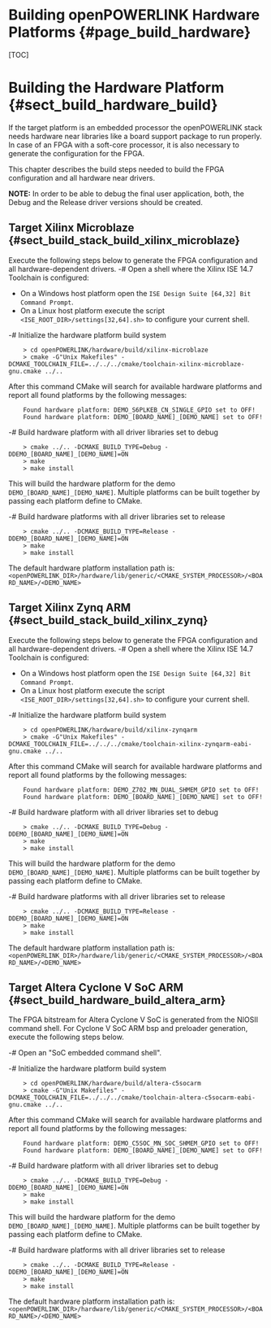 Building openPOWERLINK Hardware Platforms {#page_build_hardware}
==============================

[TOC]

# Building the Hardware Platform {#sect_build_hardware_build}

If the target platform is an embedded processor the openPOWERLINK stack needs
hardware near libraries like a board support package to run properly. In case
of an FPGA with a soft-core processor, it is also necessary to generate the
configuration for the FPGA.

This chapter describes the build steps needed to build the FPGA configuration
and all hardware near drivers.

**NOTE:** In order to be able to debug the final user application, both, the
Debug and the Release driver versions should be created.

## Target Xilinx Microblaze {#sect_build_stack_build_xilinx_microblaze}

Execute the following steps below to generate the FPGA configuration and all
hardware-dependent drivers.
-# Open a shell where the Xilinx ISE 14.7 Toolchain is configured:
  * On a Windows host platform open the `ISE Design Suite [64,32] Bit Command
    Prompt`.
  * On a Linux host platform execute the script `<ISE_ROOT_DIR>/settings[32,64].sh>`
    to configure your current shell.

-# Initialize the hardware platform build system

        > cd openPOWERLINK/hardware/build/xilinx-microblaze
        > cmake -G"Unix Makefiles" -DCMAKE_TOOLCHAIN_FILE=../../../cmake/toolchain-xilinx-microblaze-gnu.cmake ../..

  After this command CMake will search for available hardware platforms and
  report all found platforms by the following messages:

        Found hardware platform: DEMO_S6PLKEB_CN_SINGLE_GPIO set to OFF!
        Found hardware platform: DEMO_[BOARD_NAME]_[DEMO_NAME] set to OFF!

-# Build hardware platform with all driver libraries set to debug

        > cmake ../.. -DCMAKE_BUILD_TYPE=Debug -DDEMO_[BOARD_NAME]_[DEMO_NAME]=ON
        > make
        > make install

  This will build the hardware platform for the demo `DEMO_[BOARD_NAME]_[DEMO_NAME]`.
  Multiple platforms can be built together by passing each platform define to CMake.

-# Build hardware platforms with all driver libraries set to release

        > cmake ../.. -DCMAKE_BUILD_TYPE=Release -DDEMO_[BOARD_NAME]_[DEMO_NAME]=ON
        > make
        > make install

The default hardware platform installation path is:
`<openPOWERLINK_DIR>/hardware/lib/generic/<CMAKE_SYSTEM_PROCESSOR>/<BOARD_NAME>/<DEMO_NAME>`


## Target Xilinx Zynq ARM {#sect_build_stack_build_xilinx_zynq}

Execute the following steps below to generate the FPGA configuration and all
hardware-dependent drivers.
-# Open a shell where the Xilinx ISE 14.7 Toolchain is configured:
  * On a Windows host platform open the `ISE Design Suite [64,32] Bit Command
    Prompt`.
  * On a Linux host platform execute the script `<ISE_ROOT_DIR>/settings[32,64].sh>`
    to configure your current shell.

-# Initialize the hardware platform build system

        > cd openPOWERLINK/hardware/build/xilinx-zynqarm
        > cmake -G"Unix Makefiles" -DCMAKE_TOOLCHAIN_FILE=../../../cmake/toolchain-xilinx-zynqarm-eabi-gnu.cmake ../..

  After this command CMake will search for available hardware platforms and
  report all found platforms by the following messages:

        Found hardware platform: DEMO_Z702_MN_DUAL_SHMEM_GPIO set to OFF!
        Found hardware platform: DEMO_[BOARD_NAME]_[DEMO_NAME] set to OFF!

-# Build hardware platform with all driver libraries set to debug

        > cmake ../.. -DCMAKE_BUILD_TYPE=Debug -DDEMO_[BOARD_NAME]_[DEMO_NAME]=ON
        > make
        > make install

  This will build the hardware platform for the demo `DEMO_[BOARD_NAME]_[DEMO_NAME]`.
  Multiple platforms can be built together by passing each platform define to CMake.

-# Build hardware platforms with all driver libraries set to release

        > cmake ../.. -DCMAKE_BUILD_TYPE=Release -DDEMO_[BOARD_NAME]_[DEMO_NAME]=ON
        > make
        > make install

The default hardware platform installation path is:
`<openPOWERLINK_DIR>/hardware/lib/generic/<CMAKE_SYSTEM_PROCESSOR>/<BOARD_NAME>/<DEMO_NAME>`

## Target Altera Cyclone V SoC ARM {#sect_build_hardware_build_altera_arm}

The FPGA bitstream for Altera Cyclone V SoC is generated from the NIOSII command shell.
For Cyclone V SoC ARM bsp and preloader generation, execute the following steps below.

-# Open an "SoC embedded command shell".

-# Initialize the hardware platform build system

        > cd openPOWERLINK/hardware/build/altera-c5socarm
        > cmake -G"Unix Makefiles" -DCMAKE_TOOLCHAIN_FILE=../../../cmake/toolchain-altera-c5socarm-eabi-gnu.cmake ../..

  After this command CMake will search for available hardware platforms and
  report all found platforms by the following messages:

        Found hardware platform: DEMO_C5SOC_MN_SOC_SHMEM_GPIO set to OFF!
        Found hardware platform: DEMO_[BOARD_NAME]_[DEMO_NAME] set to OFF!

-# Build hardware platform with all driver libraries set to debug

        > cmake ../.. -DCMAKE_BUILD_TYPE=Debug -DDEMO_[BOARD_NAME]_[DEMO_NAME]=ON
        > make
        > make install

  This will build the hardware platform for the demo `DEMO_[BOARD_NAME]_[DEMO_NAME]`.
  Multiple platforms can be built together by passing each platform define to CMake.

-# Build hardware platforms with all driver libraries set to release

        > cmake ../.. -DCMAKE_BUILD_TYPE=Release -DDEMO_[BOARD_NAME]_[DEMO_NAME]=ON
        > make
        > make install

The default hardware platform installation path is:
`<openPOWERLINK_DIR>/hardware/lib/generic/<CMAKE_SYSTEM_PROCESSOR>/<BOARD_NAME>/<DEMO_NAME>`
